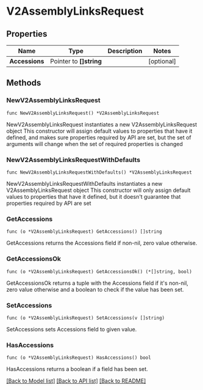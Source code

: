 # V2AssemblyLinksRequest

## Properties

Name | Type | Description | Notes
------------ | ------------- | ------------- | -------------
**Accessions** | Pointer to **[]string** |  | [optional] 

## Methods

### NewV2AssemblyLinksRequest

`func NewV2AssemblyLinksRequest() *V2AssemblyLinksRequest`

NewV2AssemblyLinksRequest instantiates a new V2AssemblyLinksRequest object
This constructor will assign default values to properties that have it defined,
and makes sure properties required by API are set, but the set of arguments
will change when the set of required properties is changed

### NewV2AssemblyLinksRequestWithDefaults

`func NewV2AssemblyLinksRequestWithDefaults() *V2AssemblyLinksRequest`

NewV2AssemblyLinksRequestWithDefaults instantiates a new V2AssemblyLinksRequest object
This constructor will only assign default values to properties that have it defined,
but it doesn't guarantee that properties required by API are set

### GetAccessions

`func (o *V2AssemblyLinksRequest) GetAccessions() []string`

GetAccessions returns the Accessions field if non-nil, zero value otherwise.

### GetAccessionsOk

`func (o *V2AssemblyLinksRequest) GetAccessionsOk() (*[]string, bool)`

GetAccessionsOk returns a tuple with the Accessions field if it's non-nil, zero value otherwise
and a boolean to check if the value has been set.

### SetAccessions

`func (o *V2AssemblyLinksRequest) SetAccessions(v []string)`

SetAccessions sets Accessions field to given value.

### HasAccessions

`func (o *V2AssemblyLinksRequest) HasAccessions() bool`

HasAccessions returns a boolean if a field has been set.


[[Back to Model list]](../README.md#documentation-for-models) [[Back to API list]](../README.md#documentation-for-api-endpoints) [[Back to README]](../README.md)



